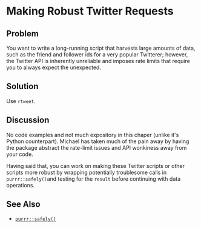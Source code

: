 # Making Robust Twitter Requests

## Problem
You want to write a long-running script that harvests large amounts of data, such as the friend and follower ids for a very popular Twitterer; however, the Twitter API is inherently unreliable and imposes rate limits that require you to always expect the unexpected.

## Solution

Use `rtweet`.

## Discussion

No code examples and not much expository in this chaper (unlike it's Python counterpart). Michael has taken much of the pain away by having the package abstract the rate-limit issues and API wonkiness away from your code.

Having said that, you can work on making these Twitter scripts or other scripts more robust by wrapping potentially troublesome calls in `purrr::safely()`and testing for the `result` before continuing with data operations.

## See Also

- [`purrr::safely()`](http://purrr.tidyverse.org/reference/safely.html)

